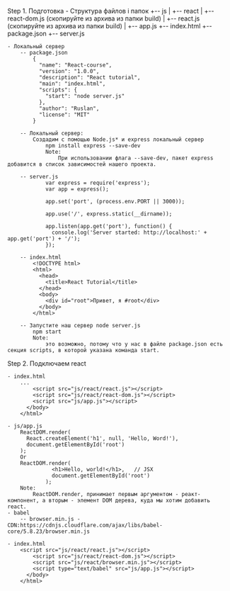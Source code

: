 Step 1. Подготовка
    - Cтруктурa файлов i папок
        +-- js
        |    +-- react
        |        +-- react-dom.js (скопируйте из архива из папки build)
        |        +-- react.js (скопируйте из архива из папки build)
        |    +-- app.js
        +-- index.html
        +-- package.json
        +-- server.js
    
    - Локальный сервер
        -- package.json
            {
              "name": "React-course",
              "version": "1.0.0",
              "description": "React tutorial",
              "main": "index.html",
              "scripts": {
                "start": "node server.js"
              },
              "author": "Ruslan",
              "license": "MIT"
            }
       
        -- Локальный сервер:
            Создадим с помощью Node.js* и express локальный сервер
                npm install express --save-dev
                Note:
                    При использовании флага --save-dev, пакет express добавится в список зависимостей нашего проекта.
                
        -- server.js
                var express = require('express');
                var app = express();
                
                app.set('port', (process.env.PORT || 3000));
                
                app.use('/', express.static(__dirname));
                
                app.listen(app.get('port'), function() {
                  console.log('Server started: http://localhost:' + app.get('port') + '/');
                });
            
        -- index.html
            <!DOCTYPE html>
            <html>
              <head>
                <title>React Tutorial</title>
              </head>
              <body>
                <div id="root">Привет, я #root</div>
              </body>
            </html>
            
        -- Запустите наш сервер node server.js
            npm start
            Note:
                это возможно, потому что у нас в файле package.json есть секция scripts, в которой указана команда start.
            
                        
Step 2. Подключаем react 

    - index.html
        ...
            <script src="js/react/react.js"></script>
            <script src="js/react/react-dom.js"></script>
            <script src="js/app.js"></script>
          </body>
        </html>
        
    - js/app.js
        ReactDOM.render(
          React.createElement('h1', null, 'Hello, Word!'),
          document.getElementById('root')
        );
        Or
        ReactDOM.render(
                  <h1>Hello, world!</h1>,   // JSX
                  document.getElementById('root')
                );
        Note:
            ReactDOM.render, принимает первым аргументом - реакт-компонент, а вторым - элемент DOM дерева, куда мы хотим добавить react.
    - babel
        -- browser.min.js - CDN:https://cdnjs.cloudflare.com/ajax/libs/babel-core/5.8.23/browser.min.js
    
    - index.html
        <script src="js/react/react.js"></script>
            <script src="js/react/react-dom.js"></script>
            <script src="js/react/browser.min.js"></script>
            <script type="text/babel" src="js/app.js"></script>
          </body>
        </html>